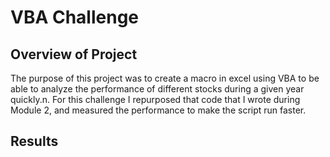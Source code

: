 # VBA Challenge
## Overview of Project
The purpose of this project was to create a macro in excel using VBA to be able to analyze the performance of different stocks during a given year quickly.n. For this challenge I repurposed that code that I wrote during Module 2, and measured the performance to make the script run faster.
## Results
